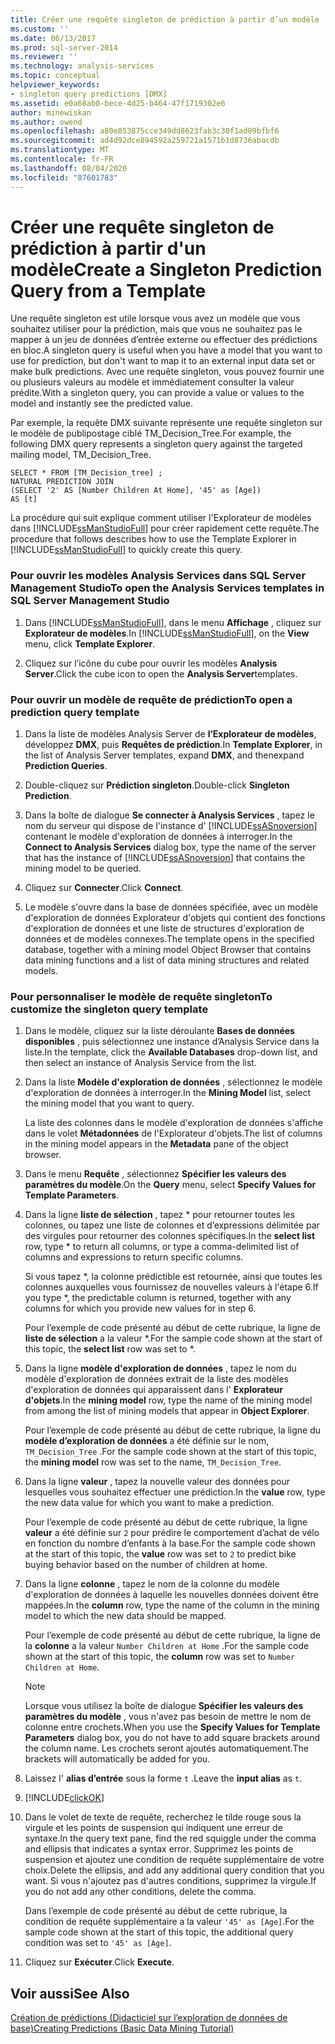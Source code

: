 ```yaml
---
title: Créer une requête singleton de prédiction à partir d’un modèle | Microsoft Docs
ms.custom: ''
ms.date: 06/13/2017
ms.prod: sql-server-2014
ms.reviewer: ''
ms.technology: analysis-services
ms.topic: conceptual
helpviewer_keywords:
- singleton query predictions [DMX]
ms.assetid: e0a68ab0-bece-4d25-b464-47f1719302e6
author: minewiskan
ms.author: owend
ms.openlocfilehash: a80e853875cce349dd8623fab3c30f1ad09bfbf6
ms.sourcegitcommit: ad4d92dce894592a259721a1571b1d8736abacdb
ms.translationtype: MT
ms.contentlocale: fr-FR
ms.lasthandoff: 08/04/2020
ms.locfileid: "87601783"
---
```

# <a name="create-a-singleton-prediction-query-from-a-template"></a><span data-ttu-id="8da7c-102">Créer une requête singleton de prédiction à partir d'un modèle</span><span class="sxs-lookup"><span data-stu-id="8da7c-102">Create a Singleton Prediction Query from a Template</span></span>
  <span data-ttu-id="8da7c-103">Une requête singleton est utile lorsque vous avez un modèle que vous souhaitez utiliser pour la prédiction, mais que vous ne souhaitez pas le mapper à un jeu de données d’entrée externe ou effectuer des prédictions en bloc.</span><span class="sxs-lookup"><span data-stu-id="8da7c-103">A singleton query is useful when you have a model that you want to use for prediction, but don't want to map it to an external input data set or make bulk predictions.</span></span> <span data-ttu-id="8da7c-104">Avec une requête singleton, vous pouvez fournir une ou plusieurs valeurs au modèle et immédiatement consulter la valeur prédite.</span><span class="sxs-lookup"><span data-stu-id="8da7c-104">With a singleton query, you can provide a value or values to the model and instantly see the predicted value.</span></span>  
  
 <span data-ttu-id="8da7c-105">Par exemple, la requête DMX suivante représente une requête singleton sur le modèle de publipostage ciblé TM_Decision_Tree.</span><span class="sxs-lookup"><span data-stu-id="8da7c-105">For example, the following DMX query represents a singleton query against the targeted mailing model, TM_Decision_Tree.</span></span>  
  
```  
SELECT * FROM [TM_Decision_tree] ;  
NATURAL PREDICTION JOIN  
(SELECT '2' AS [Number Children At Home], '45' as [Age])  
AS [t]  
```  
  
 <span data-ttu-id="8da7c-106">La procédure qui suit explique comment utiliser l'Explorateur de modèles dans [!INCLUDE[ssManStudioFull](../../includes/ssmanstudiofull-md.md)] pour créer rapidement cette requête.</span><span class="sxs-lookup"><span data-stu-id="8da7c-106">The procedure that follows describes how to use the Template Explorer in [!INCLUDE[ssManStudioFull](../../includes/ssmanstudiofull-md.md)] to quickly create this query.</span></span>  
  
### <a name="to-open-the-analysis-services-templates-in-sql-server-management-studio"></a><span data-ttu-id="8da7c-107">Pour ouvrir les modèles Analysis Services dans SQL Server Management Studio</span><span class="sxs-lookup"><span data-stu-id="8da7c-107">To open the Analysis Services templates in SQL Server Management Studio</span></span>  
  
1.  <span data-ttu-id="8da7c-108">Dans [!INCLUDE[ssManStudioFull](../../includes/ssmanstudiofull-md.md)], dans le menu **Affichage** , cliquez sur **Explorateur de modèles**.</span><span class="sxs-lookup"><span data-stu-id="8da7c-108">In [!INCLUDE[ssManStudioFull](../../includes/ssmanstudiofull-md.md)], on the **View** menu, click **Template Explorer**.</span></span>  
  
2.  <span data-ttu-id="8da7c-109">Cliquez sur l’icône du cube pour ouvrir les modèles **Analysis Server**.</span><span class="sxs-lookup"><span data-stu-id="8da7c-109">Click the cube icon to open the **Analysis Server**templates.</span></span>  
  
### <a name="to-open-a-prediction-query-template"></a><span data-ttu-id="8da7c-110">Pour ouvrir un modèle de requête de prédiction</span><span class="sxs-lookup"><span data-stu-id="8da7c-110">To open a prediction query template</span></span>  
  
1.  <span data-ttu-id="8da7c-111">Dans la liste de modèles Analysis Server de **l’Explorateur de modèles**, développez **DMX**, puis **Requêtes de prédiction**.</span><span class="sxs-lookup"><span data-stu-id="8da7c-111">In **Template Explorer**, in the list of Analysis Server templates, expand **DMX**, and thenexpand **Prediction Queries**.</span></span>  
  
2.  <span data-ttu-id="8da7c-112">Double-cliquez sur **Prédiction singleton**.</span><span class="sxs-lookup"><span data-stu-id="8da7c-112">Double-click **Singleton Prediction**.</span></span>  
  
3.  <span data-ttu-id="8da7c-113">Dans la boîte de dialogue **Se connecter à Analysis Services** , tapez le nom du serveur qui dispose de l'instance d' [!INCLUDE[ssASnoversion](../../includes/ssasnoversion-md.md)] contenant le modèle d'exploration de données à interroger.</span><span class="sxs-lookup"><span data-stu-id="8da7c-113">In the **Connect to Analysis Services** dialog box, type the name of the server that has the instance of [!INCLUDE[ssASnoversion](../../includes/ssasnoversion-md.md)] that contains the mining model to be queried.</span></span>  
  
4.  <span data-ttu-id="8da7c-114">Cliquez sur **Connecter**.</span><span class="sxs-lookup"><span data-stu-id="8da7c-114">Click **Connect**.</span></span>  
  
5.  <span data-ttu-id="8da7c-115">Le modèle s'ouvre dans la base de données spécifiée, avec un modèle d'exploration de données Explorateur d'objets qui contient des fonctions d'exploration de données et une liste de structures d'exploration de données et de modèles connexes.</span><span class="sxs-lookup"><span data-stu-id="8da7c-115">The template opens in the specified database, together with a mining model Object Browser that contains data mining functions and a list of data mining structures and related models.</span></span>  
  
### <a name="to-customize-the-singleton-query-template"></a><span data-ttu-id="8da7c-116">Pour personnaliser le modèle de requête singleton</span><span class="sxs-lookup"><span data-stu-id="8da7c-116">To customize the singleton query template</span></span>  
  
1.  <span data-ttu-id="8da7c-117">Dans le modèle, cliquez sur la liste déroulante **Bases de données disponibles** , puis sélectionnez une instance d’Analysis Service dans la liste.</span><span class="sxs-lookup"><span data-stu-id="8da7c-117">In the template, click the **Available Databases** drop-down list, and then select an instance of Analysis Service from the list.</span></span>  
  
2.  <span data-ttu-id="8da7c-118">Dans la liste **Modèle d'exploration de données** , sélectionnez le modèle d'exploration de données à interroger.</span><span class="sxs-lookup"><span data-stu-id="8da7c-118">In the **Mining Model** list, select the mining model that you want to query.</span></span>  
  
     <span data-ttu-id="8da7c-119">La liste des colonnes dans le modèle d'exploration de données s'affiche dans le volet **Métadonnées** de l'Explorateur d'objets.</span><span class="sxs-lookup"><span data-stu-id="8da7c-119">The list of columns in the mining model appears in the **Metadata** pane of the object browser.</span></span>  
  
3.  <span data-ttu-id="8da7c-120">Dans le menu **Requête** , sélectionnez **Spécifier les valeurs des paramètres du modèle**.</span><span class="sxs-lookup"><span data-stu-id="8da7c-120">On the **Query** menu, select **Specify Values for Template Parameters**.</span></span>  
  
4.  <span data-ttu-id="8da7c-121">Dans la ligne **liste de sélection** , tapez \* pour retourner toutes les colonnes, ou tapez une liste de colonnes et d’expressions délimitée par des virgules pour retourner des colonnes spécifiques.</span><span class="sxs-lookup"><span data-stu-id="8da7c-121">In the **select list** row, type \* to return all columns, or type a comma-delimited list of columns and expressions to return specific columns.</span></span>  
  
     <span data-ttu-id="8da7c-122">Si vous tapez \*, la colonne prédictible est retournée, ainsi que toutes les colonnes auxquelles vous fournissez de nouvelles valeurs à l'étape 6.</span><span class="sxs-lookup"><span data-stu-id="8da7c-122">If you type \*, the predictable column is returned, together with any columns for which you provide new values for in step 6.</span></span>  
  
     <span data-ttu-id="8da7c-123">Pour l’exemple de code présenté au début de cette rubrique, la ligne de **liste de sélection** a la valeur \*.</span><span class="sxs-lookup"><span data-stu-id="8da7c-123">For the sample code shown at the start of this topic, the **select list** row was set to \*.</span></span>  
  
5.  <span data-ttu-id="8da7c-124">Dans la ligne **modèle d'exploration de données** , tapez le nom du modèle d'exploration de données extrait de la liste des modèles d'exploration de données qui apparaissent dans l' **Explorateur d'objets**.</span><span class="sxs-lookup"><span data-stu-id="8da7c-124">In the **mining model** row, type the name of the mining model from among the list of mining models that appear in **Object Explorer**.</span></span>  
  
     <span data-ttu-id="8da7c-125">Pour l’exemple de code présenté au début de cette rubrique, la ligne du **modèle d’exploration de données** a été définie sur le nom, `TM_Decision_Tree` .</span><span class="sxs-lookup"><span data-stu-id="8da7c-125">For the sample code shown at the start of this topic, the **mining model** row was set to the name, `TM_Decision_Tree`.</span></span>  
  
6.  <span data-ttu-id="8da7c-126">Dans la ligne **valeur** , tapez la nouvelle valeur des données pour lesquelles vous souhaitez effectuer une prédiction.</span><span class="sxs-lookup"><span data-stu-id="8da7c-126">In the **value** row, type the new data value for which you want to make a prediction.</span></span>  
  
     <span data-ttu-id="8da7c-127">Pour l’exemple de code présenté au début de cette rubrique, la ligne **valeur** a été définie sur `2` pour prédire le comportement d’achat de vélo en fonction du nombre d’enfants à la base.</span><span class="sxs-lookup"><span data-stu-id="8da7c-127">For the sample code shown at the start of this topic, the **value** row was set to `2` to predict bike buying behavior based on the number of children at home.</span></span>  
  
7.  <span data-ttu-id="8da7c-128">Dans la ligne **colonne** , tapez le nom de la colonne du modèle d'exploration de données à laquelle les nouvelles données doivent être mappées.</span><span class="sxs-lookup"><span data-stu-id="8da7c-128">In the **column** row, type the name of the column in the mining model to which the new data should be mapped.</span></span>  
  
     <span data-ttu-id="8da7c-129">Pour l’exemple de code présenté au début de cette rubrique, la ligne de la **colonne** a la valeur `Number Children at Home` .</span><span class="sxs-lookup"><span data-stu-id="8da7c-129">For the sample code shown at the start of this topic, the **column** row was set to `Number Children at Home`.</span></span>  
  
    > [!NOTE]  
    >  <span data-ttu-id="8da7c-130">Lorsque vous utilisez la boîte de dialogue **Spécifier les valeurs des paramètres du modèle** , vous n'avez pas besoin de mettre le nom de colonne entre crochets.</span><span class="sxs-lookup"><span data-stu-id="8da7c-130">When you use the **Specify Values for Template Parameters** dialog box, you do not have to add square brackets around the column name.</span></span> <span data-ttu-id="8da7c-131">Les crochets seront ajoutés automatiquement.</span><span class="sxs-lookup"><span data-stu-id="8da7c-131">The brackets will automatically be added for you.</span></span>  
  
8.  <span data-ttu-id="8da7c-132">Laissez l' **alias d’entrée** sous la forme `t` .</span><span class="sxs-lookup"><span data-stu-id="8da7c-132">Leave the **input alias** as `t`.</span></span>  
  
9. [!INCLUDE[clickOK](../../includes/clickok-md.md)]  
  
10. <span data-ttu-id="8da7c-133">Dans le volet de texte de requête, recherchez le tilde rouge sous la virgule et les points de suspension qui indiquent une erreur de syntaxe.</span><span class="sxs-lookup"><span data-stu-id="8da7c-133">In the query text pane, find the red squiggle under the comma and ellipsis that indicates a syntax error.</span></span> <span data-ttu-id="8da7c-134">Supprimez les points de suspension et ajoutez une condition de requête supplémentaire de votre choix.</span><span class="sxs-lookup"><span data-stu-id="8da7c-134">Delete the ellipsis, and add any additional query condition that you want.</span></span> <span data-ttu-id="8da7c-135">Si vous n'ajoutez pas d'autres conditions, supprimez la virgule.</span><span class="sxs-lookup"><span data-stu-id="8da7c-135">If you do not add any other conditions, delete the comma.</span></span>  
  
     <span data-ttu-id="8da7c-136">Dans l’exemple de code présenté au début de cette rubrique, la condition de requête supplémentaire a la valeur `'45' as [Age]`.</span><span class="sxs-lookup"><span data-stu-id="8da7c-136">For the sample code shown at the start of this topic, the additional query condition was set to `'45' as [Age]`.</span></span>  
  
11. <span data-ttu-id="8da7c-137">Cliquez sur **Exécuter**.</span><span class="sxs-lookup"><span data-stu-id="8da7c-137">Click **Execute**.</span></span>  
  
## <a name="see-also"></a><span data-ttu-id="8da7c-138">Voir aussi</span><span class="sxs-lookup"><span data-stu-id="8da7c-138">See Also</span></span>  
 [<span data-ttu-id="8da7c-139">Création de prédictions &#40;Didacticiel sur l’exploration de données de base&#41;</span><span class="sxs-lookup"><span data-stu-id="8da7c-139">Creating Predictions &#40;Basic Data Mining Tutorial&#41;</span></span>](../../tutorials/creating-predictions-basic-data-mining-tutorial.md)  
  
  
